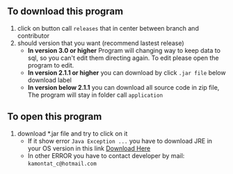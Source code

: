 To download this program
-----------

1. click on button call `releases` that in center between branch and contributor
2. should version that you want (recommend lastest release)
    - **In version 3.0 or higher** Program will changing way to keep data to sql, so you can't edit them directing again. To edit please open the program to edit.
    - **In version 2.1.1 or higher** you can download by click `.jar file` below download label
    - **In version below 2.1.1** you can download all source code in zip file, The program will stay in folder call `application`
          
To open this program
-----------

1. download *.jar file and try to click on it <br>
     - If it show error `Java Exception ...` you have to download JRE in your OS version in this link [Download Here](http://www.oracle.com/technetwork/java/javase/downloads/jre8-downloads-2133155.html) <br>
     - In other ERROR you have to contact developer by mail: `kamontat_c@hotmail.com` <br>
